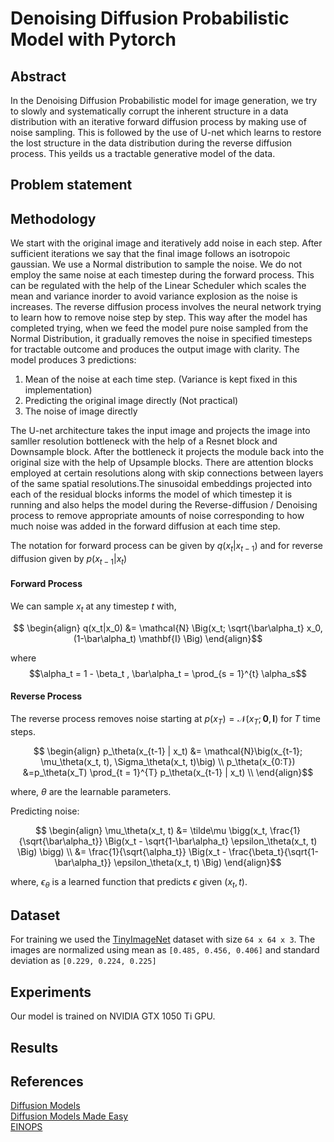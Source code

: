 # Denoising Diffusion Probabilistic Model with Pytorch

<!---
## Installation

```bash
$ git clone https://github.com/Samartha27/mini_ddmp.git
$ cd mini_ddmp
$ conda env create -f environment.yml
$ conda activate env
```
--->


## Abstract

In the Denoising Diffusion Probabilistic model for image generation, we try to slowly and systematically corrupt the inherent structure in a data distribution with an iterative forward diffusion process by making use of noise sampling. This is followed by the use of U-net which learns to restore the lost structure in the data distribution during the reverse diffusion process. This  yeilds us a tractable generative model of the data.


## Problem statement




## Methodology

We start with the original image and iteratively add noise in each step. After sufficient iterations we say that the final image follows an isotropoic gaussian.  We use a Normal distribution to sample the noise. We do not employ the same noise at each timestep during the forward process. This can be regulated with the help of the Linear Scheduler which scales the mean and variance inorder to avoid variance explosion as the noise is increases.  The reverse diffusion process involves the neural network trying to learn how to remove noise step by step.  This way after the model has completed trying, when we feed the model pure noise sampled from the Normal Distribution, it gradually removes the noise in specified timesteps for tractable outcome and produces the output image with clarity. 
The model produces 3 predictions:

1. Mean of the noise at each time step. (Variance is kept fixed in this implementation)
2. Predicting the original image directly (Not practical)
3. The noise of image directly

The U-net architecture takes the input image and projects the image into samller resolution bottleneck with the help of a Resnet block and Downsample block. After the bottleneck it projects the module back into the original size with the help of Upsample blocks. There are attention blocks employed at certain resolutions along with skip connections between layers of the same spatial resolutions.The sinusoidal embeddings projected into each of the residual blocks informs the model of which timestep it is running and also helps the model during the Reverse-diffusion / Denoising process to remove appropriate amounts of noise corresponding to how much noise was added in the forward diffusion at each time step.

The notation for forward process can be given by $q(x_t|x_{t-1})$ and for reverse diffusion given by $p(x_{t-1}|x_{t})$

#### Forward Process

We can sample $x_t$ at any timestep $t$ with,

$$
\begin{align}
q(x_t|x_0) &= \mathcal{N} \Big(x_t; \sqrt{\bar\alpha_t} x_0, (1-\bar\alpha_t) \mathbf{I} \Big)
\end{align}$$

where  $$\alpha_t = 1 - \beta_t ,   \bar\alpha_t = \prod_{s = 1}^{t} \alpha_s$$

#### Reverse Process
The reverse process removes noise starting at $p(x_T) = \mathcal{N}(x_T; \mathbf{0}, \mathbf{I})$
for $T$ time steps.

$$
\begin{align}
p_\theta(x_{t-1} | x_t) &= \mathcal{N}\big(x_{t-1};
\mu_\theta(x_t, t), \Sigma_\theta(x_t, t)\big) \\
p_\theta(x_{0:T}) &=p_\theta(x_T) \prod_{t = 1}^{T} p_\theta(x_{t-1} | x_t) \\
\end{align}$$

where, $\theta$ are the learnable parameters.


Predicting noise:

$$
\begin{align}
\mu_\theta(x_t, t) &= \tilde\mu \bigg(x_t,
  \frac{1}{\sqrt{\bar\alpha_t}} \Big(x_t -
   \sqrt{1-\bar\alpha_t} \epsilon_\theta(x_t, t) \Big) \bigg) \\
  &= \frac{1}{\sqrt{\alpha_t}} \Big(x_t -
  \frac{\beta_t}{\sqrt{1-\bar\alpha_t}} \epsilon_\theta(x_t, t) \Big)
\end{align}$$

where, $\epsilon_\theta$ is a learned function that predicts $\epsilon$ given $(x_t, t)$.



















## Dataset

For training we used the [TinyImageNet](https://courses.cs.washington.edu/courses/cse599g1/19au/files/homework2.tar) dataset with size `64 x 64 x 3`.  The images are normalized using mean as ```[0.485, 0.456, 0.406]``` and standard deviation as ```[0.229, 0.224, 0.225]``` 



## Experiments
Our model is trained on NVIDIA GTX 1050 Ti GPU.




## Results





## References

[Diffusion Models](https://medium.com/@monadsblog/diffusion-models-4dbe58489a2f) <br />
[Diffusion Models Made Easy](https://towardsdatascience.com/diffusion-models-made-easy-8414298ce4da) <br />
[EINOPS](https://github.com/arogozhnikov/einops)




